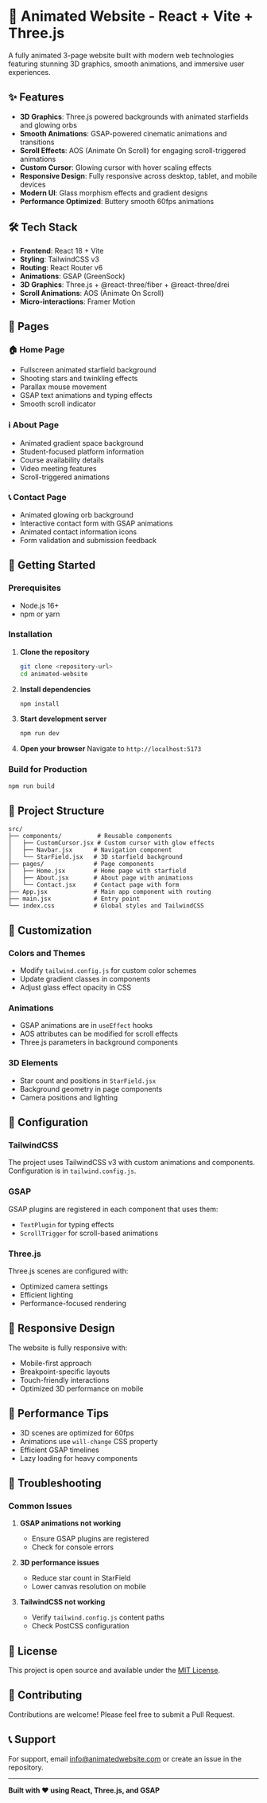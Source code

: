 # 🚀 Animated Website - React + Vite + Three.js

A fully animated 3-page website built with modern web technologies featuring stunning 3D graphics, smooth animations, and immersive user experiences.

## ✨ Features

- **3D Graphics**: Three.js powered backgrounds with animated starfields and glowing orbs
- **Smooth Animations**: GSAP-powered cinematic animations and transitions
- **Scroll Effects**: AOS (Animate On Scroll) for engaging scroll-triggered animations
- **Custom Cursor**: Glowing cursor with hover scaling effects
- **Responsive Design**: Fully responsive across desktop, tablet, and mobile devices
- **Modern UI**: Glass morphism effects and gradient designs
- **Performance Optimized**: Buttery smooth 60fps animations

## 🛠️ Tech Stack

- **Frontend**: React 18 + Vite
- **Styling**: TailwindCSS v3
- **Routing**: React Router v6
- **Animations**: GSAP (GreenSock)
- **3D Graphics**: Three.js + @react-three/fiber + @react-three/drei
- **Scroll Animations**: AOS (Animate On Scroll)
- **Micro-interactions**: Framer Motion

## 📱 Pages

### 🏠 Home Page
- Fullscreen animated starfield background
- Shooting stars and twinkling effects
- Parallax mouse movement
- GSAP text animations and typing effects
- Smooth scroll indicator

### ℹ️ About Page
- Animated gradient space background
- Student-focused platform information
- Course availability details
- Video meeting features
- Scroll-triggered animations

### 📞 Contact Page
- Animated glowing orb background
- Interactive contact form with GSAP animations
- Animated contact information icons
- Form validation and submission feedback

## 🚀 Getting Started

### Prerequisites
- Node.js 16+ 
- npm or yarn

### Installation

1. **Clone the repository**
   ```bash
   git clone <repository-url>
   cd animated-website
   ```

2. **Install dependencies**
   ```bash
   npm install
   ```

3. **Start development server**
   ```bash
   npm run dev
   ```

4. **Open your browser**
   Navigate to `http://localhost:5173`

### Build for Production

```bash
npm run build
```

## 📁 Project Structure

```
src/
├── components/          # Reusable components
│   ├── CustomCursor.jsx # Custom cursor with glow effects
│   ├── Navbar.jsx      # Navigation component
│   └── StarField.jsx   # 3D starfield background
├── pages/              # Page components
│   ├── Home.jsx        # Home page with starfield
│   ├── About.jsx       # About page with animations
│   └── Contact.jsx     # Contact page with form
├── App.jsx             # Main app component with routing
├── main.jsx            # Entry point
└── index.css           # Global styles and TailwindCSS
```

## 🎨 Customization

### Colors and Themes
- Modify `tailwind.config.js` for custom color schemes
- Update gradient classes in components
- Adjust glass effect opacity in CSS

### Animations
- GSAP animations are in `useEffect` hooks
- AOS attributes can be modified for scroll effects
- Three.js parameters in background components

### 3D Elements
- Star count and positions in `StarField.jsx`
- Background geometry in page components
- Camera positions and lighting

## 🔧 Configuration

### TailwindCSS
The project uses TailwindCSS v3 with custom animations and components. Configuration is in `tailwind.config.js`.

### GSAP
GSAP plugins are registered in each component that uses them:
- `TextPlugin` for typing effects
- `ScrollTrigger` for scroll-based animations

### Three.js
Three.js scenes are configured with:
- Optimized camera settings
- Efficient lighting
- Performance-focused rendering

## 📱 Responsive Design

The website is fully responsive with:
- Mobile-first approach
- Breakpoint-specific layouts
- Touch-friendly interactions
- Optimized 3D performance on mobile

## 🚀 Performance Tips

- 3D scenes are optimized for 60fps
- Animations use `will-change` CSS property
- Efficient GSAP timelines
- Lazy loading for heavy components

## 🐛 Troubleshooting

### Common Issues

1. **GSAP animations not working**
   - Ensure GSAP plugins are registered
   - Check for console errors

2. **3D performance issues**
   - Reduce star count in StarField
   - Lower canvas resolution on mobile

3. **TailwindCSS not working**
   - Verify `tailwind.config.js` content paths
   - Check PostCSS configuration

## 📄 License

This project is open source and available under the [MIT License](LICENSE).

## 🤝 Contributing

Contributions are welcome! Please feel free to submit a Pull Request.

## 📞 Support

For support, email info@animatedwebsite.com or create an issue in the repository.

---

**Built with ❤️ using React, Three.js, and GSAP**
